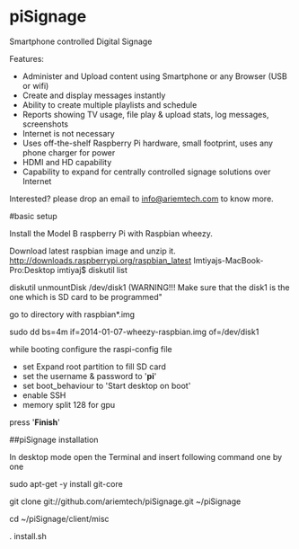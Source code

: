 piSignage
========

Smartphone controlled Digital Signage


Features:
* Administer and Upload content using Smartphone or any Browser (USB or wifi)
* Create and display messages instantly
* Ability to create multiple playlists and schedule
* Reports showing TV usage, file play & upload stats, log messages, screenshots
* Internet is not necessary
* Uses off-the-shelf Raspberry Pi hardware, small footprint, uses any phone charger for power
* HDMI and HD capability
* Capability to expand for centrally controlled signage solutions over Internet
 

Interested? please drop an email to info@ariemtech.com to know more.

#basic setup 

Install the Model B raspberry Pi with Raspbian wheezy.

Download latest raspbian image and unzip it.
http://downloads.raspberrypi.org/raspbian_latest
Imtiyajs-MacBook-Pro:Desktop imtiyaj$ diskutil list

diskutil unmountDisk /dev/disk1
(WARNING!!! Make sure that the disk1 is the one which is SD card to be programmed"

go to directory with raspbian*.img

sudo dd bs=4m if=2014-01-07-wheezy-raspbian.img of=/dev/disk1

while booting configure the raspi-config file 

* set Expand root partition to fill SD card
* set the username & password to '**pi**'
* set boot_behaviour to 'Start desktop on boot'
* enable SSH
* memory split 128 for gpu

press '**Finish**'

##piSignage installation

In desktop mode open the Terminal and insert following command one by one

sudo apt-get -y install git-core

git clone git://github.com/ariemtech/piSignage.git ~/piSignage

cd ~/piSignage/client/misc

. install.sh


